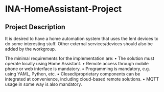 # INA-HomeAssistant-Project

## Project Description

It is desired to have a home automation system that uses the lent devices to do some
interesting stuff. Other external services/devices should also be added by the
workgroup.

The minimal requirements for the implementation are:
• The solution must operate locally using Home Assistant.
• Remote access through mobile phone or web interface is mandatory.
• Programming is mandatory, e.g. using YAML, Python, etc.
• Closed/proprietary components can be integrated at convenience, including
cloud-based remote solutions.
• MQTT usage in some way is also mandatory. 
